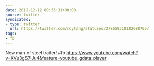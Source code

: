 ```yaml
---
date: 2012-12-12 00:35:31+00:00
source: twitter
syndicated:
- type: twitter
  url: https://twitter.com/roytang/statuses/278659310182088705/
tags:
- fb
---
```


New man of steel trailer! #fb https://www.youtube.com/watch?v=KVu3gS7iJu4&feature=youtube_gdata_player